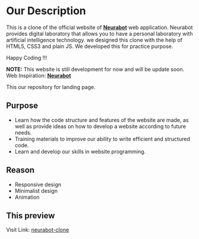 # Our Description

This is a clone of the official website of **[Neurabot](https://neurabot.ai/)** web application. Neurabot provides digital laboratory that allows you to have a personal laboratory with artificial intelligence technology. we designed this clone with the help of HTML5, CSS3 and plain JS. We developed this for practice purpose.

Happy Coding !!!

**NOTE:** This website is still development for now and will be update soon.
Web Inspiration: **[Neurabot](https://neurabot.ai/)**

This our repository for landing page.

## Purpose

- Learn how the code structure and features of the website are made, as well as provide ideas on how to develop a website according to future needs.
- Training materials to improve our ability to write efficient and structured code.
- Learn and develop our skills in website programming.

## Reason

- Responsive design
- Minimalist design
- Animation

## This preview

Visit Link: [neurabot-clone](https://neurabot-clone.karimhasibuan.com/)
